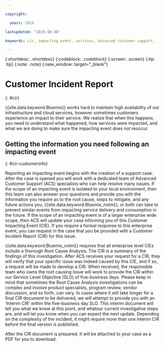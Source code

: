```yaml
---

copyright:

  years: 2019 

lastupdated: "2019-10-30"

keywords: cir, impacting event, services, advanced customer support, 

---
```



{:shortdesc: .shortdesc}
{:codeblock: .codeblock}
{:screen: .screen}
{:tip: .tip}
{:note: .note}
{:new_window: target="_blank"}

# Customer Incident Report
{: #cir}

{{site.data.keyword.Bluemix}} works hard to maintain high availability of our infrastructure and cloud services, however sometimes customers experience an impact to their service. We realize that when this happens, you need to understand what happened, how services were impacted, and what we are doing to make sure the impacting event does not reoccur. 

## Getting the information you need following an impacting event 
{: #cir-customerinfo}

Reporting an impacting event begins with the creation of a support case. After the case is opened you will work with a dedicated team of Advanced Customer Support (ACS) specialists who can help resolve many issues. If the scope of an impacting event is isolated to your local environment, then this team can also answer your questions and provide you with the information you require as to the root cause, steps to mitigate, and any future actions you, {{site.data.keyword.Bluemix_notm}}, or both can take to prevent similar events from impacting service delivery and consumption in the future. If the scope of an impacting event is of a larger enterprise wide scope, then ACS will update your case informing you of this Customer Impacting Event (CIE). If you require a formal response to this enterprise event, you can request in the case that you be provided with a Customer Incident Report (CIR) for this issue. 

{{site.data.keyword.Bluemix_notm}} requires that all enterprise level CIEs include a thorough Root Cause Analysis. The CIR is a summary of the findings of this investigation. After ACS receives your request for a CIR, they will verify that your specific issue was indeed caused by this CIE, and if so, a request will be made to develop a CIR. When received, the responsible team who owns the root causing issue will work to provide the CIR within our Service Level Objective (SLO) of five-business days. Please keep in mind that sometimes the Root Cause Analysis investigations can be complex and involve product specialists, program review, vendor discussion, and so forth, can vary. In cases where it will take longer for a final CIR document to be delivered, we will attempt to provide you with an ‘Interim CIR’ within the five-business day SLO. This interim document will tell you what we know at this point, and whatour current investigative steps are, and will let you know when you can expect the next update. Depending on the complexity of the incident, it might require more than one interim CIR before the final version is published.

After the CIR document is prepared, it will be attached to your case as a PDF for you to download.
